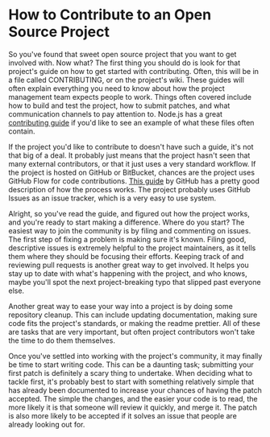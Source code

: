 # How to Contribute to an Open Source Project

So you've found that sweet open source project that you want to get involved
with. Now what? The first thing you should do is look for that project's guide
on how to get started with contributing. Often, this will be in a file called
CONTRIBUTING, or on the project's wiki. These guides will often explain
everything you need to know about how the project management team expects people
to work. Things often covered include how to build and test the project, how to
submit patches, and what communication channels to pay attention to. Node.js has
a great [contributing guide](https://github.com/joyent/node/blob/master/CONTRIBUTING.md)
if you'd like to see an example of what these files often contain.

If the project you'd like to contribute to doesn't have such a guide, it's not
that big of a deal. It probably just means that the project hasn't seen that
many external contributors, or that it just uses a very standard workflow. If
the project is hosted on GitHub or BitBucket, chances are the project uses
GitHub Flow for code contributions.
[This guide](https://guides.github.com/introduction/flow/) by GitHub has a
pretty good description of how the process works. The project probably uses
GitHub Issues as an issue tracker, which is a very easy to use system.

Alright, so you've read the guide, and figured out how the project works, and
you're ready to start making a difference. Where do you start? The easiest way
to join the community is by filing and commenting on issues. The first step of
fixing a problem is making sure it's known. Filing good, descriptive issues is
extremely helpful to the project maintainers, as it tells them where they should
be focusing their efforts. Keeping track of and reviewing pull requests is
another great way to get involved. It helps you stay up to date with what's
happening with the project, and who knows, maybe you'll spot the next
project-breaking typo that slipped past everyone else.

Another great way to ease your way into a project is by doing some repository
cleanup. This can include updating documentation, making sure code fits the
project's standards, or making the readme prettier. All of these are tasks that
are very important, but often project contributors won't take the time to do
them themselves.

Once you've settled into working with the project's community, it may finally be
time to start writing code. This can be a daunting task; submitting your first
patch is definitely a scary thing to undertake. When deciding what to tackle
first, it's probably best to start with something relatively simple that has
already been documented to increase your chances of having the patch accepted.
The simple the changes, and the easier your code is to read, the more likely it
is that someone will review it quickly, and merge it. The patch is also more
likely to be accepted if it solves an issue that people are already looking out
for.
